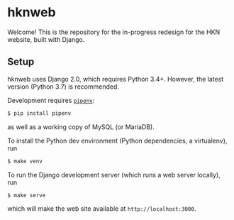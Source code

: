 hknweb
======

Welcome! This is the repository for the in-progress redesign for the HKN
website, built with Django.

## Setup

hknweb uses Django 2.0, which requires Python 3.4+. However, the latest
version (Python 3.7) is recommended.

Development requires [`pipenv`](https://docs.pipenv.org):

```sh
$ pip install pipenv
```

as well as a working copy of MySQL (or MariaDB).

To install the Python dev environment (Python dependencies, a virtualenv), run
```sh
$ make venv
```

To run the Django development server (which runs a web server locally), run
```sh
$ make serve
```

which will make the web site available at `http://localhost:3000`.
